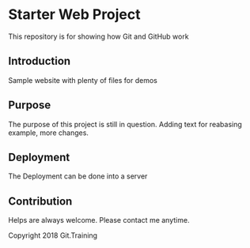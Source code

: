 # Starter Web Project

This repository is for showing how Git and GitHub work

## Introduction

Sample website with plenty of files for demos

## Purpose

The purpose of this project is still in question. Adding text for reabasing example, more changes.

## Deployment

The Deployment can be done into a server

## Contribution

Helps are always welcome. Please contact me anytime.

Copyright 2018 Git.Training